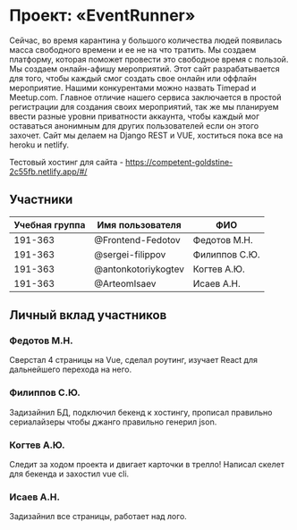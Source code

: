 # Проект: «EventRunner»

Сейчас, во время карантина у большого количества людей появилась масса свободного времени и ее не на что тратить. Мы создаем платформу, которая поможет провести это свободное время с пользой. Мы создаем онлайн-афишу мероприятий. Этот сайт разрабатывается для того, чтобы каждый смог создать свое онлайн или оффлайн мероприятие. Нашими конкурентами можно назвать Timepad и Meetup.com. Главное отличие нашего сервиса заключается в простой регистрации для создания своих мероприятий, так же мы планируем ввести разные уровни приватности аккаунта, чтобы каждый мог оставаться анонимным для других пользователей если он этого захочет.
Сайт мы делаем на Django REST и VUE, хоститься пока все на heroku и netlify.

Тестовый хостинг для сайта - https://competent-goldstine-2c55fb.netlify.app/#/

## Участники

| Учебная группа | Имя пользователя  | ФИО                      |
|----------------|-------------------|--------------------------|
| 191-363        |@Frontend-Fedotov  | Федотов М.Н.             |
| 191-363        |@sergei-filippov   | Филиппов С.Ю.            |
| 191-363        |@antonkotoriykogtev| Когтев А.Ю.              |
| 191-363        |@ArteomIsaev       | Исаев А.Н.               |

## Личный вклад участников

### Федотов М.Н.

Сверстал 4 страницы на Vue, сделал роутинг, изучает React для дальнейшего перехода на него.

### Филиппов С.Ю.

Задизайнил БД, подключил бекенд к хостингу, прописал правильно сериалайзеры чтобы джанго правильно генерил json.

### Когтев А.Ю.

Следит за ходом проекта и двигает карточки в трелло! Написал скелет для бекенда и захостил vue cli.

### Исаев А.Н.      

Задизайнил все страницы, работает над лого.
